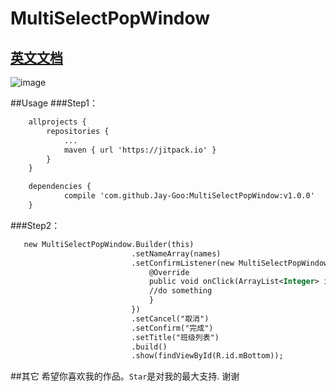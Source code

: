 
# MultiSelectPopWindow

## [英文文档](https://github.com/Jay-Goo/MultiSelectPopWindow/edit/master/README.md)


![image](https://github.com/Jay-Goo/MultiSelectPopWindow/blob/master/preview/2017-02-23_10_46_15.gif)



##Usage
###Step1：
```xml
    allprojects {
		repositories {
			...
			maven { url 'https://jitpack.io' }
		}
	}

	dependencies {
	        compile 'com.github.Jay-Goo:MultiSelectPopWindow:v1.0.0'
	}

```


###Step2：
```xml
   new MultiSelectPopWindow.Builder(this)
                           .setNameArray(names)
                           .setConfirmListener(new MultiSelectPopWindow.OnConfirmClickListener() {
                               @Override
                               public void onClick(ArrayList<Integer> indexList, ArrayList<String> selectedList) {
                               //do something
                               }
                           })
                           .setCancel("取消")
                           .setConfirm("完成")
                           .setTitle("班级列表")
                           .build()
                           .show(findViewById(R.id.mBottom));
```

##其它
希望你喜欢我的作品。`Star`是对我的最大支持. 谢谢




